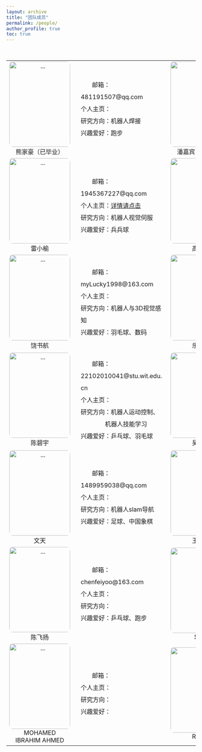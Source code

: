 ```yaml
---
layout: archive
title: "团队成员"
permalink: /people/
author_profile: true
toc: true
---
```


<br>
<table>
<!--   -----------第1行 ----------------------  -->
    <tr>
        <td width="17.5%">
            <div style="text-align: center; margin:0 0 0 0;">
                <img align="" width="162.25px" height="227.15px" style="border-radius: 5% 5% 5% 5%; " src="{{ site.url }}/images/people/熊家豪（已毕业）.jpg" alt="...">
                <br>熊家豪（已毕业）
            </div>
        </td>
        <td width="32%">
            <div style="text-align: left; margin:0 0 0 5%;">
                <p style = "line-height:2; font-size:16px">
                    &nbsp;&nbsp;&nbsp;&nbsp;&nbsp;&nbsp;&nbsp;邮箱：481191507@qq.com<br>
                    个人主页：<br>
                    研究方向：机器人焊接<br>
                    兴趣爱好：跑步<br>
                </p>
            </div>
        </td>
        <td width="17.5%">
            <div style="text-align: center; margin:0 0 0 0;">
                <img align="" width="162.25px" height="227.15px" style="border-radius: 5% 5% 5% 5%;" src="{{ site.url }}/images/people/潘嘉宾（已毕业）.jpg" alt="...">
                <br>潘嘉宾（已毕业）
            </div>
        </td>
        <td width="32%">
            <div style="text-align: left; margin:0 0 0 5%;">
                <p style = "line-height:2; font-size:16px">
                    &nbsp;&nbsp;&nbsp;&nbsp;&nbsp;&nbsp;&nbsp;邮箱：gilbert_pan@outlook.com<br>
                    个人主页：<a href="http://jiabinpan.work/" target="_blank">详情请点击</a><br>
                    研究方向：机器人运动控制、深度学习<br>
                    兴趣爱好：羽毛球、阅读<br>
                </p>
            </div>
        </td>
    </tr>
    <!--   -----------第2行 ----------------------  -->
    <tr>
        <td width="17.5%">
            <div style="text-align: center; margin:0 0 0 0;">
                <img align="" width="162.25px" height="227.15px" style="border-radius: 5% 5% 5% 5%;" src="{{ site.url }}/images/people/雷小榆.jpg" alt="...">
                <br>雷小榆
            </div>
        </td>
        <td width="32%">
            <div style="text-align: left; margin:0 0 0 5%;">
                <p style = "line-height:2; font-size:16px">
                    &nbsp;&nbsp;&nbsp;&nbsp;&nbsp;&nbsp;&nbsp;邮箱：1945367227@qq.com<br>
                    个人主页：<a href="https://github.com/leixiaoyuasdl" target="_blank">详情请点击</a><br>
                    研究方向：机器人视觉伺服<br>
                    兴趣爱好：兵兵球<br>
                </p>
            </div>
        </td>
        <td width="17.5%">
            <div style="text-align: center; margin:0 0 0 0;">
                <img align="" width="162.25px" height="227.15px" style="border-radius: 5% 5% 5% 5%; " src="{{ site.url }}/images/people/高志成.jpg" alt="...">
                <br>高志成
            </div>
        </td>
        <td width="32%">
            <div style="text-align: left; margin:0 0 0 5%;">
                <p style = "line-height:2; font-size:16px">
                    &nbsp;&nbsp;&nbsp;&nbsp;&nbsp;&nbsp;&nbsp;邮箱：529813537@qq.com<br>
                    个人主页：<br>
                    研究方向：机器人加工<br>
                    兴趣爱好：阅读、音乐、运动<br>
                </p>
            </div>
        </td>
    </tr>
<!--   -----------第3行 ----------------------  -->
    <tr>
        <td width="17.5%">
            <div style="text-align: center; margin:0 0 0 0;">
                <img align="" width="162.25px" height="227.15px" style="border-radius: 5% 5% 5% 5%;" src="{{ site.url }}/images/people/饶书航.jpg" alt="...">
                <br>饶书航
            </div>
        </td>
        <td width="32%">
            <div style="text-align: left; margin:0 0 0 5%;">
                <p style = "line-height:2; font-size:16px">
                    &nbsp;&nbsp;&nbsp;&nbsp;&nbsp;&nbsp;&nbsp;邮箱：myLucky1998@163.com<br>
                    个人主页：<br>
                    研究方向：机器人与3D视觉感知<br>
                    兴趣爱好：羽毛球、数码<br>
                </p>
            </div>
        </td>
        <td width="17.5%">
            <div style="text-align: center; margin:0 0 0 0;">
                <img align="" width="162.25px" height="227.15px" style="border-radius: 5% 5% 5% 5%; " src="{{ site.url }}/images/people/乐恒韬.png" alt="...">
                <br>乐恒韬
            </div>
        </td>
        <td width="32%">
            <div style="text-align: left; margin:0 0 0 5%;">
                <p style = "line-height:2; font-size:16px">
                    &nbsp;&nbsp;&nbsp;&nbsp;&nbsp;&nbsp;&nbsp;邮箱：22102010012@stu.wit.edu.cn<br>
                    个人主页：<br>
                    研究方向：虚拟惯性里程计<br>
                    兴趣爱好：书法、吉他<br>
                </p>
            </div>
        </td>
    </tr>
    <!--   -----------第4行 ----------------------  -->
    <tr>
        <td width="17.5%">
            <div style="text-align: center; margin:0 0 0 0;">
                <img align="" width="162.25px" height="227.15px" style="border-radius: 5% 5% 5% 5%;" src="{{ site.url }}/images/people/陈碧宇.jpg" alt="...">
                <br>陈碧宇
            </div>
        </td>
        <td width="32%">
            <div style="text-align: left; margin:0 0 0 5%;">
                <p style = "line-height:2; font-size:16px">
                    &nbsp;&nbsp;&nbsp;&nbsp;&nbsp;&nbsp;&nbsp;邮箱：22102010041@stu.wit.edu.cn<br>
                    个人主页：<br>
                    研究方向：机器人运动控制、<br>
                    &nbsp;&nbsp;&nbsp;&nbsp;&nbsp;&nbsp;&nbsp;&nbsp;&nbsp;&nbsp;&nbsp;&nbsp;&nbsp;&nbsp;
                    机器人技能学习<br>
                    兴趣爱好：乒乓球、羽毛球<br>
                </p>
            </div>
        </td>
        <td width="17.5%">
            <div style="text-align: center; margin:0 0 0 0;">
                <img align="" width="162.25px" height="227.15px" style="border-radius: 5% 5% 5% 5%; " src="{{ site.url }}/images/people/吴松林.jpg" alt="...">
                <br>吴松林
            </div>
        </td>
        <td width="32%">
            <div style="text-align: left; margin:0 0 0 5%;">
                <p style = "line-height:2; font-size:16px">
                    &nbsp;&nbsp;&nbsp;&nbsp;&nbsp;&nbsp;&nbsp;邮箱：824342197@qq.com<br>
                    个人主页：<br>
                    研究方向：机器学习、机器人技能学习<br>
                    兴趣爱好：羽毛球<br>
                </p>
            </div>
        </td>
    </tr>
    <!--   -----------第5行 ----------------------  -->
    <tr>
        <td width="17.5%">
            <div style="text-align: center; margin:0 0 0 0;">
                <img align="" width="162.25px" height="227.15px" style="border-radius: 5% 5% 5% 5%;" src="{{ site.url }}/images/people/文天.jpg" alt="...">
                <br>文天
            </div>
        </td>
        <td width="32%">
            <div style="text-align: left; margin:0 0 0 5%;">
                <p style = "line-height:2; font-size:16px">
                    &nbsp;&nbsp;&nbsp;&nbsp;&nbsp;&nbsp;&nbsp;邮箱：1489959038@qq.com<br>
                    个人主页：<br>
                    研究方向：机器人slam导航<br>
                    兴趣爱好：足球、中国象棋<br>
                </p>
            </div>
        </td>
        <td width="17.5%">
            <div style="text-align: center; margin:0 0 0 0;">
                <img align="" width="162.25px" height="227.15px" style="border-radius: 5% 5% 5% 5%; " src="{{ site.url }}/images/people/王法福.png" alt="...">
                <br>王法福
            </div>
        </td>
        <td width="32%">
            <div style="text-align: left; margin:0 0 0 5%;">
                <p style = "line-height:2; font-size:16px">
                    &nbsp;&nbsp;&nbsp;&nbsp;&nbsp;&nbsp;&nbsp;邮箱：2946294893@qq.com<br>
                    个人主页：<br>
                    研究方向：<br>
                    兴趣爱好：跑步、电影、数码<br>
                </p>
            </div>
        </td>
    </tr>
    <!--   -----------第6行 ----------------------  -->
    <tr>
        <td width="17.5%">
            <div style="text-align: center; margin:0 0 0 0;">
                <img align="" width="162.25px" height="227.15px" style="border-radius: 5% 5% 5% 5%;" src="{{ site.url }}/images/people/陈飞扬.jpg" alt="...">
                <br>陈飞扬
            </div>
        </td>
        <td width="32%">
            <div style="text-align: left; margin:0 0 0 5%;">
                <p style = "line-height:2; font-size:16px">
                    &nbsp;&nbsp;&nbsp;&nbsp;&nbsp;&nbsp;&nbsp;邮箱：chenfeiyoo@163.com<br>
                    个人主页：<br>
                    研究方向：<br>
                    兴趣爱好：乒乓球、跑步<br>
                </p>
            </div>
        </td>
        <td width="17.5%">
            <div style="text-align: center; margin:0 0 0 0;">
                <img align="" width="162.25px" height="227.15px" style="border-radius: 5% 5% 5% 5%;" src="{{ site.url }}/images/people/Sulei.jpg" alt="...">
                <br>Sulei
            </div>
        </td>
        <td width="32%">
            <div style="text-align: left; margin:0 0 0 5%;">
                <p style = "line-height:2; font-size:16px">
                    &nbsp;&nbsp;&nbsp;&nbsp;&nbsp;&nbsp;&nbsp;邮箱：<br>
                    个人主页：<br>
                    研究方向：<br>
                    兴趣爱好：<br>
                </p>
            </div>
        </td>
    </tr>
    <!--   -----------第7行 ----------------------  -->
    <tr>
        <td width="17.5%">
            <div style="text-align: center; margin:0 0 0 0;">
                <img align="" width="162.25px" height="227.15px" style="border-radius: 5% 5% 5% 5%; " src="{{ site.url }}/images/people/MOHAMED IBRAHIM AHMED.jpg" alt="...">
                <br>MOHAMED <br>IBRAHIM AHMED
            </div>
        </td>
        <td width="32%">
            <div style="text-align: left; margin:0 0 0 5%;">
                <p style = "line-height:2; font-size:16px">
                    &nbsp;&nbsp;&nbsp;&nbsp;&nbsp;&nbsp;&nbsp;邮箱：<br>
                    个人主页：<br>
                    研究方向：<br>
                    兴趣爱好：<br>
                </p>
            </div>
        </td>
        <td width="17.5%">
            <div style="text-align: center; margin:0 0 0 0;">
                <img align="" width="162.25px" height="227.15px" style="border-radius: 5% 5% 5% 5%;" src="{{ site.url }}/images/people/Ruben.jpg" alt="...">
                <br>Ruben
            </div>
        </td>
        <td width="32%">
            <div style="text-align: left; margin:0 0 0 5%;">
                <p style = "line-height:2; font-size:16px">
                    &nbsp;&nbsp;&nbsp;&nbsp;&nbsp;&nbsp;&nbsp;邮箱：<br>
                    个人主页：<br>
                    研究方向：<br>
                    兴趣爱好：<br>
                </p>
            </div>
        </td>
    </tr>
</table>
